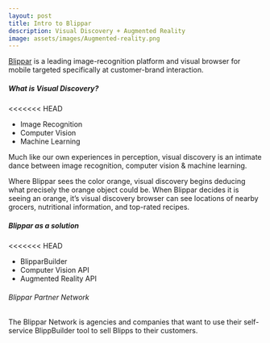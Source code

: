 ```yaml
---
layout: post
title: Intro to Blippar 
description: Visual Discovery + Augmented Reality
image: assets/images/Augmented-reality.png
---
```


<a href="https://blippar.com/en/">Blippar</a> is a leading image-recognition platform and visual browser for mobile targeted specifically at customer-brand interaction.

##### What is Visual Discovery?
<<<<<<< HEAD
- Image Recognition
- Computer Vision
- Machine Learning

Much like our own experiences in perception, visual discovery is an intimate dance between image recognition, computer vision & machine learning. 

Where Blippar sees the color orange, visual discovery begins deducing what precisely the orange object could be. 
When Blippar decides it is seeing an orange, it’s visual discovery browser can see locations of nearby grocers, nutritional information, and top-rated recipes. 

##### Blippar as a solution
<<<<<<< HEAD
- BlipparBuilder
- Computer Vision API
- Augmented Reality API


###### Blippar Partner Network
The Blippar Network is agencies and companies that want to use their self-service BlippBuilder tool to sell Blipps to their customers.
